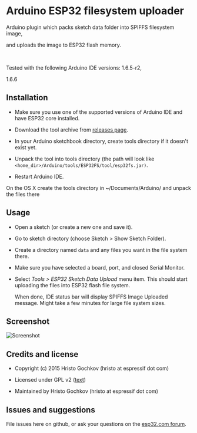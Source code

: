 # Arduino ESP32 filesystem uploader 

Arduino plugin which packs sketch data folder into SPIFFS filesystem image,
and uploads the image to ESP32 flash memory.
<br>
Tested with the following Arduino IDE versions: 1.6.5-r2,
1.6.6



## Installation
- Make sure you use one of the supported versions of Arduino IDE and have ESP32 core installed.
- Download the tool archive from [releases page](https://github.com/esp32/arduino-esp32fs-plugin/releases/latest).
- In your Arduino sketchbook directory, create tools directory if it doesn't exist yet.
- Unpack the tool into tools directory (the path will look like `<home_dir>/Arduino/tools/ESP32FS/tool/esp32fs.jar)`.
- Restart Arduino IDE. 

On the OS X create the tools directory in ~/Documents/Arduino/ and unpack the files there

## Usage
- Open a sketch (or create a new one and save it).
- Go to sketch directory (choose Sketch > Show Sketch Folder).
- Create a directory named `data` and any files you want in the file system there.
- Make sure you have selected a board, port, and closed Serial Monitor.
- Select *Tools > ESP32 Sketch Data Upload* menu item. This should start uploading the files into ESP32 flash file system.
  When done, IDE status bar will display SPIFFS Image Uploaded message. Might take a few minutes for large file system sizes.

## Screenshot

![Screenshot](screenshot.png)

## Credits and license

- Copyright (c) 2015 Hristo Gochkov (hristo at espressif dot com)
- Licensed under GPL v2 ([text](LICENSE))
- Maintained by Hristo Gochkov (hristo at espressif dot com)

## Issues and suggestions

File issues here on github, or ask your questions on the [esp32.com forum](http://esp32.com).
